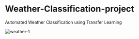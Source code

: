 # Weather-Classification-project
Automated Weather Classification using Transfer Learning


![weather-1](https://github.com/Abinaya672/Weather-Classification-project/assets/91884406/a88c9eb1-6e1d-4d08-acee-5eb7a071da89)
